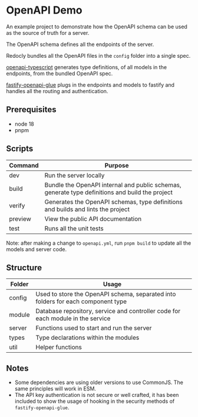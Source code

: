 # OpenAPI Demo

An example project to demonstrate how the OpenAPI schema can be used as the source of truth for a server.

The OpenAPI schema defines all the endpoints of the server.

Redocly bundles all the OpenAPI files in the `config` folder into a single spec.

[openapi-typescript](https://www.npmjs.com/package/openapi-typescript) generates type definitions, of all models in the
endpoints, from the bundled OpenAPI spec.

[fastify-openapi-glue](https://www.npmjs.com/package/fastify-openapi-glue) plugs in the endpoints and models to fastify
and handles all the routing and authentication.

## Prerequisites

- node 18
- pnpm

## Scripts

| Command | Purpose                                                                                         |
|---------|-------------------------------------------------------------------------------------------------|
| dev     | Run the server locally                                                                          |
| build   | Bundle the OpenAPI internal and public schemas, generate type definitions and build the project |
| verify  | Generates the OpenAPI schemas, type definitions and builds and lints the project                |
| preview | View the public API documentation                                                               |
| test    | Runs all the unit tests                                                                         |

Note: after making a change to `openapi.yml`, run `pnpm build` to update all the models and server code.

## Structure

| Folder | Usage                                                                            |
|--------|----------------------------------------------------------------------------------|
| config | Used to store the OpenAPI schema, separated into folders for each component type |
| module | Database repository, service and controller code for each module in the service  |
| server | Functions used to start and run the server                                       |
| types  | Type declarations within the modules                                             |
| util   | Helper functions                                                                 |

## Notes

- Some dependencies are using older versions to use CommonJS. The same principles will work in ESM.
- The API key authentication is not secure or well crafted, it has been included to show the usage of hooking in the
  security methods of `fastify-openapi-glue`.
